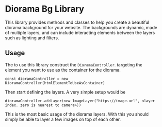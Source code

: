 # Diorama Bg Library

This library provides methods and classes to help you create a beautiful diorama background for your website.
The backgrounds are dynamic, made of multiple layers, and can include interacting elements between the layers such 
as lighting and filters.

## Usage

The to use this library construct the `DioramaController`. targeting the element you want to use as the container for the diorama.
```
const dioramaController = new DioramaController(htmlElementToUseAsContainer)
```

Then start defining the layers. A very simple setup would be 
```
dioramaController.addLayer(new ImageLayer("https://image.url", <layer index. zero is nearest to camera>))
```

This is the most basic usage of the diorama layers. With this you should simply be able to layer a few images on top of each other.